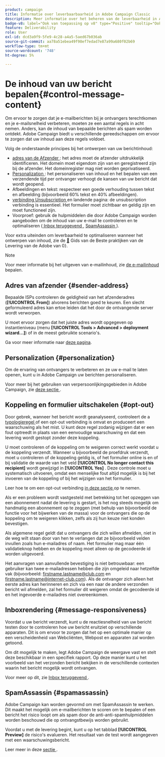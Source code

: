 ```yaml
---
product: campaign
title: Informatie over leverbaarbaarheid in Adobe Campaign Classic
description: Meer informatie over het beheren van de leverbaarheid in Adobe Campaign
badge-v8: label="Ook van toepassing op v8" type="Positive" tooltip="Ook van toepassing op campagne v8"
feature: Deliverability
role: User
exl-id: dcd3a9f9-5fe9-4c28-a4a5-5aed67b036ab
source-git-commit: aa78a51ebea49f98ef7edad7e87a99a680f02b69
workflow-type: tm+mt
source-wordcount: '748'
ht-degree: 5%

---
```


# De inhoud van uw bericht bepalen{#control-message-content}

Om ervoor te zorgen dat je e-mailberichten bij je ontvangers terechtkomen en je e-mailsnelheid verbeteren, moeten ze een aantal regels in acht nemen. Anders, kan de inhoud van bepaalde berichten als spam worden ontdekt. Adobe Campaign biedt u verschillende gereedschappen om ervoor te zorgen dat uw inhoud aan deze regels voldoet.

Volg de onderstaande principes bij het ontwerpen van uw berichtinhoud:

* [ adres van de Afzender ](#sender-address): het adres moet de afzender uitdrukkelijk identificeren. Het domein moet eigendom zijn van en geregistreerd zijn bij de afzender. Het domeinregister mag niet worden geprivatiseerd.
* [ Personalization ](#personalization): het personaliseren van inhoud en het bepalen van een verzendende tijd per ontvanger verhoogt de kansen van uw bericht dat wordt geopend.
* Afbeeldingen en tekst: respecteer een goede verhouding tussen tekst en afbeelding (bijvoorbeeld 60% tekst en 40% afbeeldingen).
* [ verbinding Unsubscription ](#opt-out) en landende pagina: de unsubscription verbinding is essentieel. Het formulier moet zichtbaar en geldig zijn en moet functioneel zijn.
* Voorproef: gebruik de hulpmiddelen die door Adobe Campaign worden aangeboden om de inhoud van uw e-mail te controleren en te optimaliseren ([ Inbox teruggevend ](#message-responsiveness), [ SpamAssassin ](#spamassassin)).

Voor extra uiteinden om leverbaarheid te optimaliseren wanneer het ontwerpen van inhoud, zie de [&#128279;](https://experienceleague.adobe.com/docs/deliverability-learn/deliverability-best-practice-guide/content-best-practices-for-optimal-delivery.html) Gids van de Beste praktijken van de Levering van de Adobe van 0&rbrace;.

>[!NOTE]
>
>Voor meer informatie bij het uitgeven van e-mailinhoud, zie [ de e-mailinhoud ](defining-the-email-content.md) bepalen.

## Adres van afzender {#sender-address}

Bepaalde ISPs controleren de geldigheid van het afzenderadres (**[!UICONTROL From]**) alvorens berichten goed te keuren. Een slecht geformuleerd adres kan ertoe leiden dat het door de ontvangende server wordt verworpen.

U moet ervoor zorgen dat het juiste adres wordt opgegeven op instantieniveau (menu **[!UICONTROL Tools > Advanced > deployment wizard...]**) of in de meest gebruikte scenario&#39;s.

Ga voor meer informatie naar [deze pagina](defining-the-email-content.md).

## Personalization {#personalization}

Om de ervaring van ontvangers te verbeteren en ze uw e-mail te laten openen, kunt u in Adobe Campaign uw berichten personaliseren.

Voor meer bij het gebruiken van verpersoonlijkingsgebieden in Adobe Campaign, zie [ deze sectie ](personalization-fields.md).

## Koppeling en formulier uitschakelen {#opt-out}

Door gebrek, wanneer het bericht wordt geanalyseerd, controleert de a [ typologieregel ](steps-validating-the-delivery.md#validation-process-with-typologies) of een opt-out verbinding is omvat en produceert een waarschuwing als het mist. U kunt deze regel zodanig wijzigen dat er een fout optreedt in plaats van een eenvoudige waarschuwing en dat een levering wordt gestopt zonder deze koppeling.

U moet controleren of de koppeling om te weigeren correct werkt voordat u de koppeling verzendt. Wanneer u bijvoorbeeld de proefdruk verzendt, moet u controleren of de koppeling geldig is, of het formulier online is en of bij validatie de waarde van het veld **[!UICONTROL No longer contact this recipient]** wordt gewijzigd in **[!UICONTROL Yes]** . Deze controle moet u systematisch uitvoeren, omdat een menselijke fout altijd mogelijk is bij het invoeren van de koppeling of bij het wijzigen van het formulier.

Leer hoe te om een opt-out verbinding [ in deze sectie ](personalization-blocks.md#personalization-blocks-example) op te nemen.

Als er een probleem wordt vastgesteld met betrekking tot het opzeggen van een abonnement nadat de levering is gestart, is het nog steeds mogelijk om handmatig een abonnement op te zeggen (met behulp van bijvoorbeeld de functie voor het bijwerken van de massa) voor de ontvangers die op de koppeling om te weigeren klikken, zelfs als zij hun keuze niet konden bevestigen.

Als algemene regel geldt dat u ontvangers die zich willen afmelden, niet in de weg wilt staan door van hen te verlangen dat ze bijvoorbeeld velden invullen zoals hun e-mailadres of naam. Het formulier mag maar één validatieknop hebben en de koppeling moet alleen op de gecodeerde id worden uitgevoerd.

Het aanvragen van aanvullende bevestiging is niet betrouwbaar: een gebruiker kan twee e-mailadressen hebben die zijn omgeleid naar hetzelfde vak (bijvoorbeeld: firstname.lastname@club.com en firstname.lastname@internet-club.com). Als de ontvanger zich alleen het eerste adres kan herinneren en zich via een naar de andere verzonden bericht wil afmelden, zal het formulier dit weigeren omdat de gecodeerde id en het ingevoerde e-mailadres niet overeenkomen.

## Inboxrendering {#message-responsiveness}

Voordat u uw bericht verzendt, kunt u de reactiesnelheid van uw bericht testen door te controleren hoe uw bericht eruitziet op verschillende apparaten. Dit is om ervoor te zorgen dat het op een optimale manier op een verscheidenheid van Webcliënten, Webpost en apparaten zal worden getoond.

Om dit mogelijk te maken, legt Adobe Campaign de weergave vast en stelt deze beschikbaar in een specifiek rapport. Op deze manier kunt u het voorbeeld van het verzonden bericht bekijken in de verschillende contexten waarin het bericht mogelijk wordt ontvangen.

Voor meer op dit, zie [ Inbox teruggevend ](inbox-rendering.md).

## SpamAssassin {#spamassassin}

Adobe Campaign kan worden gevormd om met SpamAssassin te werken. Dit maakt het mogelijk om e-mailberichten te scoren om te bepalen of een bericht het risico loopt om als spam door de anti-anti-spamhulpmiddelen worden beschouwd die op ontvangstbewijs worden gebruikt.

Voordat u met de levering begint, kunt u op het tabblad **[!UICONTROL Preview]** de risico&#39;s evalueren. Het resultaat van de test wordt aangegeven met een waarschuwingsbericht.

Leer meer in deze [ sectie ](spamassassin.md).
